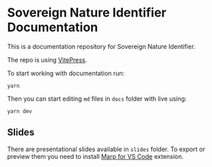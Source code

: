 # Sovereign Nature Identifier Documentation

This is a documentation repository for Sovereign Nature Identifier.

The repo is using [VitePress](https://vitepress.vuejs.org/).

To start working with documentation run:

`yarn`

Then you can start editing `md` files in `docs` folder with live using:

`yarn dev`

## Slides

There are presentational slides available in `slides` folder. To export or preview them you need to install [Marp for VS Code](https://marketplace.visualstudio.com/items?itemName=marp-team.marp-vscode) extension.

